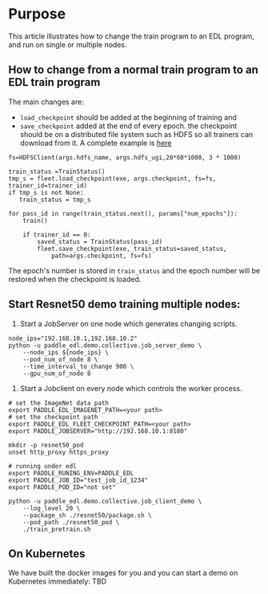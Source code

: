 # Purpose
This article illustrates how to change the train program to an EDL program, and run on single or multiple nodes.


## How to change from a normal train program to an EDL train program
The main changes are:

- `load_checkpoint`  should be added at the beginning of training and
- `save_checkpoint` added at the end of every epoch.
   the checkpoint should be on a distributed file system such as HDFS so all trainers can download from it. A complete example is [here](https://github.com/elasticdeeplearning/edl/tree/develop/example/collective/resnet50)

```
fs=HDFSClient(args.hdfs_name, args.hdfs_ugi,20*60*1000, 3 * 1000)

train_status =TrainStatus()
tmp_s = fleet.load_checkpoint(exe, args.checkpoint, fs=fs, trainer_id=trainer_id)
if tmp_s is not None:
   train_status = tmp_s

for pass_id in range(train_status.next(), params["num_epochs"]):
    train()

    if trainer_id == 0:
        saved_status = TrainStatus(pass_id)
        fleet.save_checkpoint(exe, train_status=saved_status,
            path=args.checkpoint, fs=fs)
```

The epoch's number is stored in `train_status` and the epoch number will be restored when the checkpoint is loaded.

## Start Resnet50 demo training multiple nodes:

1. Start a JobServer on one node which generates changing scripts.

```
node_ips="192.168.10.1,192.168.10.2"
python -u paddle_edl.demo.collective.job_server_demo \
    --node_ips ${node_ips} \
    --pod_num_of_node 8 \
    --time_interval_to_change 900 \
    --gpu_num_of_node 8
```

1. Start a Jobclient on every node which controls the worker process.

```
# set the ImageNet data path
export PADDLE_EDL_IMAGENET_PATH=<your path>
# set the checkpoint path
export PADDLE_EDL_FLEET_CHECKPOINT_PATH=<your path>
export PADDLE_JOBSERVER="http://192.168.10.1:8180"

mkdir -p resnet50_pod
unset http_proxy https_proxy

# running under edl
export PADDLE_RUNING_ENV=PADDLE_EDL
export PADDLE_JOB_ID="test_job_id_1234"
export PADDLE_POD_ID="not set"

python -u paddle_edl.demo.collective.job_client_demo \
    --log_level 20 \
    --package_sh ./resnet50/package.sh \
    --pod_path ./resnet50_pod \
    ./train_pretrain.sh
```


## On Kubernetes

We have built the docker images for you and you can start a demo on Kubernetes immediately:
TBD
